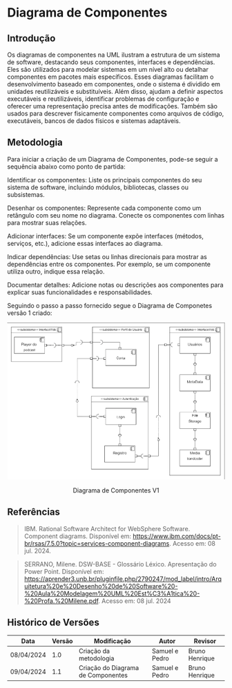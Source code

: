# Diagrama de Componentes

## Introdução

Os diagramas de componentes na UML ilustram a estrutura de um sistema de software, destacando seus componentes, interfaces e dependências. Eles são utilizados para modelar sistemas em um nível alto ou detalhar componentes em pacotes mais específicos. Esses diagramas facilitam o desenvolvimento baseado em componentes, onde o sistema é dividido em unidades reutilizáveis e substituíveis. Além disso, ajudam a definir aspectos executáveis e reutilizáveis, identificar problemas de configuração e oferecer uma representação precisa antes de modificações. Também são usados para descrever fisicamente componentes como arquivos de código, executáveis, bancos de dados físicos e sistemas adaptáveis. 

## Metodologia

Para iniciar a criação de um Diagrama de Componentes, pode-se seguir a sequência abaixo como ponto de partida:

Identificar os componentes: Liste os principais componentes do seu sistema de software, incluindo módulos, bibliotecas, classes ou subsistemas.

Desenhar os componentes: Represente cada componente como um retângulo com seu nome no diagrama. Conecte os componentes com linhas para mostrar suas relações.

Adicionar interfaces: Se um componente expõe interfaces (métodos, serviços, etc.), adicione essas interfaces ao diagrama.

Indicar dependências: Use setas ou linhas direcionais para mostrar as dependências entre os componentes. Por exemplo, se um componente utiliza outro, indique essa relação.

Documentar detalhes: Adicione notas ou descrições aos componentes para explicar suas funcionalidades e responsabilidades.


Seguindo o passo a passo fornecido segue o Diagrama de Componetes versão 1 criado:


![Diagrama de Componentes V1](https://github.com/UnBArqDsw2024-1/2024.1_G5_My_AudioPodCast/blob/DiagramaComponentes/docs/images/diagrama-componetes/Diagrama_compenentes.png?raw=true)
<center/>Diagrama de Componentes V1</center></em>   


## Referências

> IBM. Rational Software Architect for WebSphere Software. Component diagrams. Disponível em: <https://www.ibm.com/docs/pt-br/rsas/7.5.0?topic=services-component-diagrams>. Acesso em: 08 jul. 2024.

> SERRANO, Milene. DSW-BASE - Glossário Léxico. Apresentação do Power Point. Disponível em: https://aprender3.unb.br/pluginfile.php/2790247/mod_label/intro/Arquitetura%20e%20Desenho%20de%20Software%20-%20Aula%20Modelagem%20UML%20Est%C3%A1tica%20-%20Profa.%20Milene.pdf. Acesso em: 08 jul. 2024

## Histórico de Versões

| Data       | Versão | Modificação                   | Autor    | Revisor|
|------------|--------|-------------------------------|----------| -------|
| 08/04/2024 | 1.0    | Criação da metodologia | Samuel e Pedro | Bruno Henrique|
| 09/04/2024 | 1.1    | Criação do Diagrama de Componentes | Samuel e Pedro | Bruno Henrique|